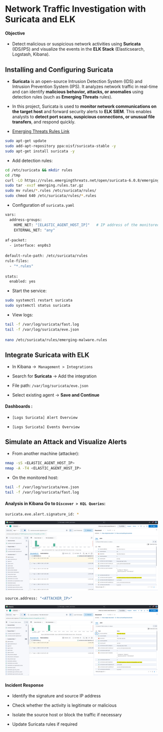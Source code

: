 # Network Traffic Investigation with Suricata and ELK

#### Objective

- Detect malicious or suspicious network activities using **Suricata** (IDS/IPS) and visualize the events in the **ELK Stack** (Elasticsearch, Logstash, Kibana).

## Installing and Configuring Suricata

- **Suricata** is an open-source Intrusion Detection System (IDS) and Intrusion Prevention System (IPS). It analyzes network traffic in real-time and can identify **malicious behavior, attacks, or anomalies** using detection rules (such as **Emerging Threats** rules).

- In this project, Suricata is used to **monitor network communications on the target host** and forward security alerts to **ELK SIEM**. This enables analysts to **detect port scans, suspicious connections, or unusual file transfers**, and respond quickly.

- [Emerging Threats Rules Link](https://rules.emergingthreats.net/)

```sh
sudo apt-get update
sudo add-apt-repository ppa:oisf/suricata-stable -y
sudo apt-get install suricata -y
```

- Add detection rules:

```sh
cd /etc/suricata && mkdir rules
cd /tmp
curl -LO https://rules.emergingthreats.net/open/suricata-6.0.8/emerging.rules.tar.gz
sudo tar -xvzf emerging.rules.tar.gz
sudo mv rules/*.rules /etc/suricata/rules/
sudo chmod 640 /etc/suricata/rules/*.rules
```

- Configuration of `suricata.yaml`

```sh
vars:
  address-groups:
    HOME_NET: "[ELASTIC_AGENT_HOST_IP]"   # IP address of the monitored host
    EXTERNAL_NET: "any"

af-packet:
  - interface: enp0s3

default-rule-path: /etc/suricata/rules
rule-files:
  - "*.rules"

stats:
  enabled: yes
```

- Start the service:

```sh
sudo systemctl restart suricata
sudo systemctl status suricata
```

- View logs:

```sh
tail -f /var/log/suricata/fast.log
tail -f /var/log/suricata/eve.json

nano /etc/suricata/rules/emerging-malware.rules
```

## Integrate Suricata with ELK

- In Kibana ->` Management > Integrations`

- Search for **Suricata** -> Add the integration

- File path: `/var/log/suricata/eve.json`

- Select existing agent -> **Save and Continue**

#### Dashboards :

- `[Logs Suricata] Alert Overview`

- `[Logs Suricata] Events Overview`

## Simulate an Attack and Visualize Alerts

- From another machine (attacker):

```sh
nmap -sS <ELASTIC_AGENT_HOST_IP>
nmap -A -T4 <ELASTIC_AGENT_HOST_IP>
```

- On the monitored host:

```sh
tail -f /var/log/suricata/eve.json
tail -f /var/log/suricata/fast.log
```

#### Analysis in Kibana Go to `Discover > KQL Queries`:

```sh
suricata.eve.alert.signature_id: *
```

![ELK](/Elastic_Stack_Ubuntu/assets/18.png)

```sh
source.address: "<ATTACKER_IP>"
```

![ELK](/Elastic_Stack_Ubuntu/assets/19.png)

#### Incident Response

- Identify the signature and source IP address

- Check whether the activity is legitimate or malicious

- Isolate the source host or block the traffic if necessary

- Update Suricata rules if required
